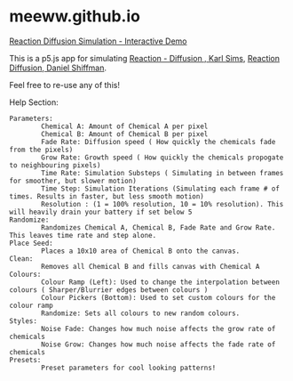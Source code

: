 # meeww.github.io
 
[Reaction Diffusion Simulation - Interactive Demo](https://meeww.github.io/index.html)



This is a p5.js app for simulating [Reaction - Diffusion , Karl Sims](https://www.karlsims.com/rd.html), [Reaction Diffusion, Daniel Shiffman](https://www.youtube.com/watch?v=BV9ny785UNc&t=1303s).




Feel free to re-use any of this!




Help Section: 

	Parameters:
			Chemical A: Amount of Chemical A per pixel
			Chemical B: Amount of Chemical B per pixel
			Fade Rate: Diffusion speed ( How quickly the chemicals fade from the pixels)
			Grow Rate: Growth speed ( How quickly the chemicals propogate to neighbouring pixels)
			Time Rate: Simulation Substeps ( Simulating in between frames for smoother, but slower motion)
			Time Step: Simulation Iterations (Simulating each frame # of times. Results in faster, but less smooth motion)
			Resolution : (1 = 100% resolution, 10 = 10% resolution). This will heavily drain your battery if set below 5
	Randomize:
			Randomizes Chemical A, Chemical B, Fade Rate and Grow Rate. This leaves time rate and step alone.
	Place Seed:
			Places a 10x10 area of Chemical B onto the canvas.
	Clean:
			Removes all Chemical B and fills canvas with Chemical A
	Colours:
			Colour Ramp (Left): Used to change the interpolation between colours ( Sharper/Blurrier edges between colours )
			Colour Pickers (Bottom): Used to set custom colours for the colour ramp
			Randomize: Sets all colours to new random colours.
	Styles:
			Noise Fade: Changes how much noise affects the grow rate of chemicals
			Noise Grow: Changes how much noise affects the fade rate of chemicals
	Presets:
			Preset parameters for cool looking patterns!